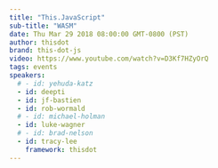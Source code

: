 ```yaml
---
title: "This.JavaScript"
sub-title: "WASM"
date: Thu Mar 29 2018 08:00:00 GMT-0800 (PST)
author: thisdot
brand: this-dot-js
video: https://www.youtube.com/watch?v=D3Kf7HZyOrQ
tags: events
speakers:
  # - id: yehuda-katz
  - id: deepti
  - id: jf-bastien
  - id: rob-wormald
  # - id: michael-holman
  - id: luke-wagner
  # - id: brad-nelson
  - id: tracy-lee
    framework: thisdot
---
```


